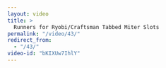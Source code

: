 ```yaml
---
layout: video
title: >
  Runners for Ryobi/Craftsman Tabbed Miter Slots
permalink: "/video/43/"
redirect_from:
  - "/43/"
video-id: "bKIXUw7IhlY"
---
```

